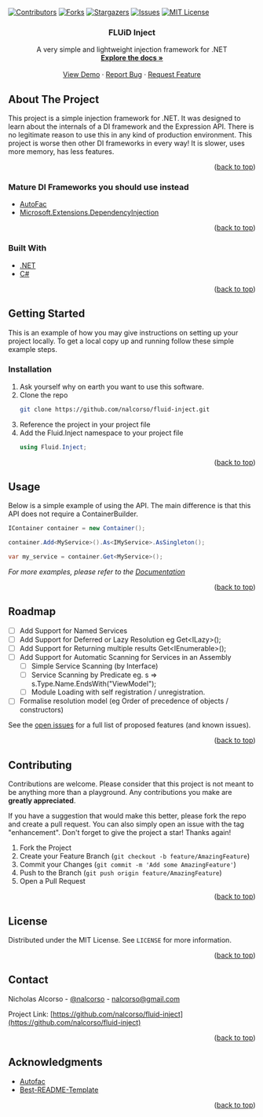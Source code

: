 <div id="top"></div>
<!--
*** Thanks for checking out the Best-README-Template. If you have a suggestion
*** that would make this better, please fork the repo and create a pull request
*** or simply open an issue with the tag "enhancement".
*** Don't forget to give the project a star!
*** Thanks again! Now go create something AMAZING! :D
-->



<!-- PROJECT SHIELDS -->
<!--
*** I'm using markdown "reference style" links for readability.
*** Reference links are enclosed in brackets [ ] instead of parentheses ( ).
*** See the bottom of this document for the declaration of the reference variables
*** for contributors-url, forks-url, etc. This is an optional, concise syntax you may use.
*** https://www.markdownguide.org/basic-syntax/#reference-style-links
-->
[![Contributors][contributors-shield]][contributors-url]
[![Forks][forks-shield]][forks-url]
[![Stargazers][stars-shield]][stars-url]
[![Issues][issues-shield]][issues-url]
[![MIT License][license-shield]][license-url]



<!-- PROJECT LOGO -->
<!--
<br />
<div align="center">
  <a href="https://github.com/nalcorso/fluid-inject">
    <img src="images/logo.png" alt="Logo" width="80" height="80">
  </a>
-->

<h3 align="center">FLUiD Inject</h3>

  <p align="center">
    A very simple and lightweight injection framework for .NET
    <br />
    <a href="https://github.com/nalcorso/fluid-inject"><strong>Explore the docs »</strong></a>
    <br />
    <br />
    <a href="https://github.com/nalcorso/fluid-inject">View Demo</a>
    ·
    <a href="https://github.com/nalcorso/fluid-inject/issues">Report Bug</a>
    ·
    <a href="https://github.com/nalcorso/fluid-inject/issues">Request Feature</a>
  </p>
</div>



<!-- TABLE OF CONTENTS -->
<!--
<details>
  <summary>Table of Contents</summary>
  <ol>
    <li>
      <a href="#about-the-project">About The Project</a>
      <ul>
        <li><a href="#built-with">Built With</a></li>
      </ul>
    </li>
    <li>
      <a href="#getting-started">Getting Started</a>
      <ul>
        <li><a href="#prerequisites">Prerequisites</a></li>
        <li><a href="#installation">Installation</a></li>
      </ul>
    </li>
    <li><a href="#usage">Usage</a></li>
    <li><a href="#roadmap">Roadmap</a></li>
    <li><a href="#contributing">Contributing</a></li>
    <li><a href="#license">License</a></li>
    <li><a href="#contact">Contact</a></li>
    <li><a href="#acknowledgments">Acknowledgments</a></li>
  </ol>
</details>
-->


<!-- ABOUT THE PROJECT -->
## About The Project
<!--
[![Product Name Screen Shot][product-screenshot]](https://example.com)
-->
This project is a simple injection framework for .NET. It was designed to learn about the internals of a DI framework and the Expression API.
There is no legitimate reason to use this in any kind of production environment. This project is worse then other DI frameworks in every way!
It is slower, uses more memory, has less features.

<p align="right">(<a href="#top">back to top</a>)</p>

### Mature DI Frameworks you should use instead
* [AutoFac](https://autofac.org)
* [Microsoft.Extensions.DependencyInjection](https://dotnet.microsoft.com/en-us/)

<p align="right">(<a href="#top">back to top</a>)</p>


### Built With

* [.NET](https://dotnet.microsoft.com/en-us/)
* [C#](https://docs.microsoft.com/en-us/dotnet/csharp/)

<p align="right">(<a href="#top">back to top</a>)</p>



<!-- GETTING STARTED -->
## Getting Started

This is an example of how you may give instructions on setting up your project locally.
To get a local copy up and running follow these simple example steps.

<!--
### Prerequisites

This is an example of how to list things you need to use the software and how to install them.
* npm
  ```sh
  npm install npm@latest -g
  ```
-->

### Installation

1. Ask yourself why on earth you want to use this software.
2. Clone the repo
   ```sh
   git clone https://github.com/nalcorso/fluid-inject.git
   ```
3. Reference the project in your project file
4. Add the Fluid.Inject namespace to your project file
   ```csharp
   using Fluid.Inject;
   ```

<p align="right">(<a href="#top">back to top</a>)</p>



<!-- USAGE EXAMPLES -->
## Usage

Below is a simple example of using the API. The main difference is that this API does not require a ContainerBuilder.
```csharp
IContainer container = new Container();

container.Add<MyService>().As<IMyService>.AsSingleton();

var my_service = container.Get<MyService>();
```

_For more examples, please refer to the [Documentation](https://example.com)_

<p align="right">(<a href="#top">back to top</a>)</p>



<!-- ROADMAP -->
## Roadmap

- [ ] Add Support for Named Services
- [ ] Add Support for Deferred or Lazy Resolution eg Get<ILazy<MyService>>();
- [ ] Add Support for Returning multiple results Get<IEnumerable<ICommand>>();
- [ ] Add Support for Automatic Scanning for Services in an Assembly
    - [ ] Simple Service Scanning (by Interface)
	- [ ] Service Scanning by Predicate eg. s => s.Type.Name.EndsWith("ViewModel");
    - [ ] Module Loading with self registration / unregistration.
- [ ] Formalise resolution model (eg Order of precedence of objects / constructors)

See the [open issues](https://github.com/nalcorso/fluid-inject/issues) for a full list of proposed features (and known issues).

<p align="right">(<a href="#top">back to top</a>)</p>


<!-- CONTRIBUTING -->
## Contributing

Contributions are welcome. Please consider that this project is not meant to be anything more than a playground. Any contributions you make are **greatly appreciated**.

If you have a suggestion that would make this better, please fork the repo and create a pull request. You can also simply open an issue with the tag "enhancement".
Don't forget to give the project a star! Thanks again!

1. Fork the Project
2. Create your Feature Branch (`git checkout -b feature/AmazingFeature`)
3. Commit your Changes (`git commit -m 'Add some AmazingFeature'`)
4. Push to the Branch (`git push origin feature/AmazingFeature`)
5. Open a Pull Request

<p align="right">(<a href="#top">back to top</a>)</p>



<!-- LICENSE -->
## License

Distributed under the MIT License. See `LICENSE` for more information.

<p align="right">(<a href="#top">back to top</a>)</p>



<!-- CONTACT -->
## Contact

Nicholas Alcorso - [@nalcorso](https://twitter.com/nalcorso) - nalcorso@gmail.com

Project Link: [https://github.com/nalcorso/fluid-inject](https://github.com/nalcorso/fluid-inject)

<p align="right">(<a href="#top">back to top</a>)</p>



<!-- ACKNOWLEDGMENTS -->
## Acknowledgments

* [Autofac](https://autofac.org)
* [Best-README-Template](https://github.com/othneildrew/Best-README-Template)

<p align="right">(<a href="#top">back to top</a>)</p>



<!-- MARKDOWN LINKS & IMAGES -->
<!-- https://www.markdownguide.org/basic-syntax/#reference-style-links -->
[contributors-shield]: https://img.shields.io/github/contributors/nalcorso/fluid-inject.svg?style=for-the-badge
[contributors-url]: https://github.com/nalcorso/fluid-inject/graphs/contributors
[forks-shield]: https://img.shields.io/github/forks/nalcorso/fluid-inject.svg?style=for-the-badge
[forks-url]: https://github.com/nalcorso/fluid-inject/network/members
[stars-shield]: https://img.shields.io/github/stars/nalcorso/fluid-inject.svg?style=for-the-badge
[stars-url]: https://github.com/nalcorso/fluid-inject/stargazers
[issues-shield]: https://img.shields.io/github/issues/nalcorso/fluid-inject.svg?style=for-the-badge
[issues-url]: https://github.com/nalcorso/fluid-inject/issues
[license-shield]: https://img.shields.io/github/license/nalcorso/fluid-inject.svg?style=for-the-badge
[license-url]: https://github.com/nalcorso/fluid-inject/blob/master/LICENSE.txt